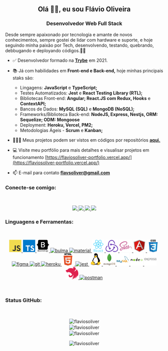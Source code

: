 <h2 align="center">Olá 👋🏿, eu sou Flávio Oliveira</h2>
<h3 align="center">Desenvolvedor Web Full Stack</h3>
<p> Desde sempre apaixonado por tecnologia e amante de novos conhecimentos, sempre gostei de lidar com hardware e suporte, e hoje seguindo minha paixão por Tech, desenvolvendo, testando, quebrando, debbugando e deployando códigos.👌🏿</p>

- ✅ Desenvolvedor formado na **<a href="https://www.betrybe.com/" target="_blank">Trybe</a>** em 2021.

- :books: Já com habilidades em <strong>Front-end e Back-end,</strong> hoje minhas principais staks são:
    - Lingagens: <strong>JavaScript</strong> e <strong>TypeScript;</strong>
    - Testes Automatizados: <strong>Jest</strong> e <strong>React Testing Library (RTL);</strong>
    - Bibliotecas Front-end: <strong>Angular; React.JS com Redux, Hooks</strong> e <strong>ContextAPI;</strong>
    - Bancos de Dados: <strong>MySQL (SQL)</strong> e <strong>MongoDB (NoSQL);</strong>
    - Frameworks/Biblioteca Back-end: <strong>NodeJS, Express, Nestjs, ORM: Sequelize; ODM: Mongoose</strong>
    - Deployment: <strong>Heroku, Vercel, PM2;</strong>
    - Metodologias Ágeis - <strong>Scrum</strong> e <strong>Kanban;</strong>

- 👨🏿‍💻 Meus projetos podem ser vistos em códigos por repositórios **<a href="https://github.com/flaviosoliver?tab=repositories" target="_blank">aqui.</a>**

- :computer: Visite meu portfólio para mais detalhes e visualisar projetos em funcionamento [https://flaviosoliver-portfolio.vercel.app/](https://flaviosoliver-portfolio.vercel.app/)

- 📫 E-mail para contato **flavsoliver@gmail.com**

<h3 align="left">Conecte-se comigo:</h3>
<br>
<p align="center">
    <a href=https://www.linkedin.com/in/flaviosoliver/ target="_blank">
        <img src="https://img.shields.io/badge/-LinkedIn-blue?style=for-the-badge&logo=Linkedin&logoColor=white" />
    </a>
    <a href=https://www.instagram.com/flaviosoliver.dev/ target="_blank">
        <img src="https://img.shields.io/badge/Instagram-E4405F?style=for-the-badge&logo=instagram&logoColor=white" />
    </a>
    <a href=https://twitter.com/flaviosoliver target="_blank">
        <img src="https://img.shields.io/badge/Twitter-1DA1F2?style=for-the-badge&logo=twitter&logoColor=white" />
    </a>
    <a href=https://www.facebook.com/flaviosoliver target="_blank">
        <img src="https://img.shields.io/badge/Facebook-1877F2?style=for-the-badge&logo=facebook&logoColor=white" />
    </a>
    <!--     [https://www.instagram.com/flaviosoliver.dev/](https://www.instagram.com/flaviosoliver.dev/){:target:"_blank"} -->
</p>


<h3 align="left">Linguagens e Ferramentas:</h3>
<br>
<p align="center">
    <a href="https://developer.mozilla.org/en-US/docs/Web/JavaScript" target="_blank"> 
        <img src="https://raw.githubusercontent.com/devicons/devicon/master/icons/javascript/javascript-original.svg" alt="javascript" width="40" height="40"/> 
    </a>
    <a href="https://www.typescriptlang.org/" target="_blank"> 
        <img src="https://raw.githubusercontent.com/devicons/devicon/master/icons/typescript/typescript-original.svg" alt="typescript" width="40" height="40"/> 
    </a>
    <a href="https://getbootstrap.com" target="_blank">
        <img src="https://raw.githubusercontent.com/devicons/devicon/master/icons/bootstrap/bootstrap-plain-wordmark.svg" alt="bootstrap" width="40" height="40"/>
    </a>
    <a href="https://bulma.io/" target="_blank">
        <img src="https://raw.githubusercontent.com/gilbarbara/logos/804dc257b59e144eaca5bc6ffd16949752c6f789/logos/bulma.svg" alt="bulma" width="40" height="40"/>
    </a>
    <a href="https://material.angular.io/" target="_blank">
        <img src="https://material.angular.io/assets/img/angular-material-logo.svg" alt="material" width="40" height="40"/>
    </a>
    <a href="https://reactjs.org/" target="_blank"> 
        <img src="https://raw.githubusercontent.com/devicons/devicon/master/icons/react/react-original-wordmark.svg" alt="react" width="40" height="40"/> 
    </a> 
    <a href="https://redux.js.org" target="_blank">
        <img src="https://raw.githubusercontent.com/devicons/devicon/master/icons/redux/redux-original.svg" alt="redux" width="40" height="40"/>
    </a>
    <a href="https://sass-lang.com" target="_blank"> 
        <img src="https://raw.githubusercontent.com/devicons/devicon/master/icons/sass/sass-original.svg" alt="sass" width="40" height="40"/>
    </a>
    <a href="https://angular.io/" target="_blank"> 
        <img src="https://raw.githubusercontent.com/devicons/devicon/master/icons/angularjs/angularjs-original.svg" alt="angular" width="40" height="40"/> 
    </a> 
    <a href="https://www.w3schools.com/css/" target="_blank">
        <img src="https://raw.githubusercontent.com/devicons/devicon/master/icons/css3/css3-original-wordmark.svg" alt="css3" width="40" height="40"/>
    </a>
    <a href="https://www.figma.com/" target="_blank">
        <img src="https://www.vectorlogo.zone/logos/figma/figma-icon.svg" alt="figma" width="40" height="40"/>
    </a>
    <a href="https://git-scm.com/" target="_blank">
        <img src="https://www.vectorlogo.zone/logos/git-scm/git-scm-icon.svg" alt="git" width="40" height="40"/>
    </a>
    <a href="https://heroku.com" target="_blank">
        <img src="https://www.vectorlogo.zone/logos/heroku/heroku-icon.svg" alt="heroku" width="40" height="40"/>
    </a> 
    <a href="https://www.w3.org/html/" target="_blank">
        <img src="https://raw.githubusercontent.com/devicons/devicon/master/icons/html5/html5-original-wordmark.svg" alt="html5" width="40" height="40"/> 
    </a>
    <a href="https://jestjs.io" target="_blank">
        <img src="https://www.vectorlogo.zone/logos/jestjsio/jestjsio-icon.svg" alt="jest" width="40" height="40"/>
    </a> 
    <a href="https://www.linux.org/" target="_blank">
        <img src="https://raw.githubusercontent.com/devicons/devicon/master/icons/linux/linux-original.svg" alt="linux" width="40" height="40"/>
    </a> 
    <a href="https://www.mongodb.com/" target="_blank">
        <img src="https://raw.githubusercontent.com/devicons/devicon/master/icons/mongodb/mongodb-original-wordmark.svg" alt="mongodb" width="40" height="40"/>
    </a>
    <a href="https://www.mysql.com/" target="_blank">
        <img src="https://raw.githubusercontent.com/devicons/devicon/master/icons/mysql/mysql-original-wordmark.svg" alt="mysql" width="40" height="40"/> 
    </a> 
    <a href="https://nodejs.org" target="_blank">
        <img src="https://raw.githubusercontent.com/devicons/devicon/master/icons/nodejs/nodejs-original-wordmark.svg" alt="nodejs" width="40" height="40"/> 
    </a>
    <a href="https://expressjs.com" target="_blank">
        <img src="https://raw.githubusercontent.com/devicons/devicon/master/icons/express/express-original-wordmark.svg" alt="express" width="40" height="40"/>
    </a>
    <a href="https://nestjs.com/" target="_blank">
        <img src="https://raw.githubusercontent.com/devicons/devicon/master/icons/nestjs/nestjs-plain.svg" alt="nestjs" width="40" height="40"/>
    </a>
    <a href="https://postman.com" target="_blank"> 
        <img src="https://www.vectorlogo.zone/logos/getpostman/getpostman-icon.svg" alt="postman" width="40" height="40"/>
    </a>
</p>
<br>
<h3 align="left">Status GitHub:</h3>
<br>
<p align="center">
  <img align="center" src="https://github-readme-stats.vercel.app/api/top-langs?username=flaviosoliver&show_icons=true&theme=onedark&locale=en&layout=compact" alt="flaviosoliver" />
  <br>
  <img align="center" src="https://github-readme-stats.vercel.app/api?username=flaviosoliver&show_icons=true&theme=onedark&locale=en" alt="flaviosoliver" />
  <br>
  <img align="center" src="https://github-readme-streak-stats.herokuapp.com/?user=flaviosoliver&theme=onedark" alt="flaviosoliver" />
</p>

<p align="center">
  <img align="center" src="https://github-profile-trophy.vercel.app/?username=flaviosoliver&theme=onedark&row=2&column=3&no-frame=true&margin-h=15&margin-w=15" alt="flaviosoliver" />
</p>
